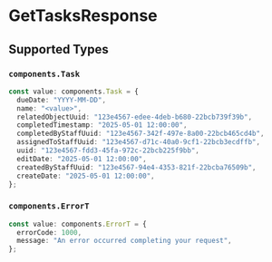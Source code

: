 # GetTasksResponse


## Supported Types

### `components.Task`

```typescript
const value: components.Task = {
  dueDate: "YYYY-MM-DD",
  name: "<value>",
  relatedObjectUuid: "123e4567-edee-4deb-b680-22bcb739f39b",
  completedTimestamp: "2025-05-01 12:00:00",
  completedByStaffUuid: "123e4567-342f-497e-8a00-22bcb465cd4b",
  assignedToStaffUuid: "123e4567-d71c-40a0-9cf1-22bcb3ecdffb",
  uuid: "123e4567-fdd3-45fa-972c-22bcb225f9bb",
  editDate: "2025-05-01 12:00:00",
  createdByStaffUuid: "123e4567-94e4-4353-821f-22bcba76509b",
  createDate: "2025-05-01 12:00:00",
};
```

### `components.ErrorT`

```typescript
const value: components.ErrorT = {
  errorCode: 1000,
  message: "An error occurred completing your request",
};
```

